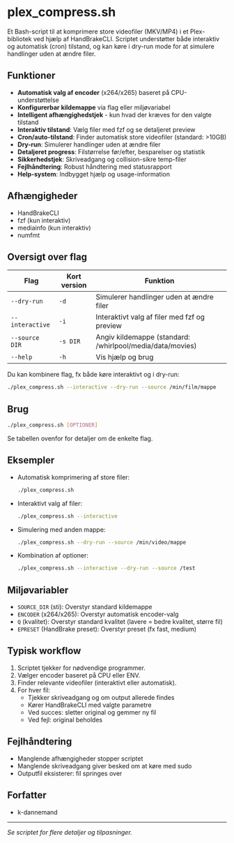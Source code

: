 # plex_compress.sh

Et Bash-script til at komprimere store videofiler (MKV/MP4) i et Plex-bibliotek ved hjælp af HandBrakeCLI. Scriptet understøtter både interaktiv og automatisk (cron) tilstand, og kan køre i dry-run mode for at simulere handlinger uden at ændre filer.

## Funktioner
- **Automatisk valg af encoder** (x264/x265) baseret på CPU-understøttelse
- **Konfigurerbar kildemappe** via flag eller miljøvariabel
- **Intelligent afhængighedstjek** - kun hvad der kræves for den valgte tilstand
- **Interaktiv tilstand**: Vælg filer med fzf og se detaljeret preview
- **Cron/auto-tilstand**: Finder automatisk store videofiler (standard: >10GB)
- **Dry-run**: Simulerer handlinger uden at ændre filer
- **Detaljeret progress**: Filstørrelse før/efter, besparelser og statistik
- **Sikkerhedstjek**: Skriveadgang og collision-sikre temp-filer
- **Fejlhåndtering**: Robust håndtering med statusrapport
- **Help-system**: Indbygget hjælp og usage-information

## Afhængigheder
- HandBrakeCLI
- fzf (kun interaktiv)
- mediainfo (kun interaktiv)
- numfmt


## Oversigt over flag

| Flag              | Kort version | Funktion                                                      |
|-------------------|--------------|---------------------------------------------------------------|
| `--dry-run`       | `-d`         | Simulerer handlinger uden at ændre filer                      |
| `--interactive`   | `-i`         | Interaktivt valg af filer med fzf og preview                  |
| `--source DIR`    | `-s DIR`     | Angiv kildemappe (standard: /whirlpool/media/data/movies)     |
| `--help`          | `-h`         | Vis hjælp og brug                                              |

Du kan kombinere flag, fx både køre interaktivt og i dry-run:

```bash
./plex_compress.sh --interactive --dry-run --source /min/film/mappe
```

## Brug
```bash
./plex_compress.sh [OPTIONER]
```

Se tabellen ovenfor for detaljer om de enkelte flag.

## Eksempler
- Automatisk komprimering af store filer:
  ```bash
  ./plex_compress.sh
  ```
- Interaktivt valg af filer:
  ```bash
  ./plex_compress.sh --interactive
  ```
- Simulering med anden mappe:
  ```bash
  ./plex_compress.sh --dry-run --source /min/video/mappe
  ```
- Kombination af optioner:
  ```bash
  ./plex_compress.sh --interactive --dry-run --source /test
  ```

## Miljøvariabler
- `SOURCE_DIR` (sti): Overstyr standard kildemappe
- `ENCODER` (x264/x265): Overstyr automatisk encoder-valg
- `Q` (kvalitet): Overstyr standard kvalitet (lavere = bedre kvalitet, større fil)
- `EPRESET` (HandBrake preset): Overstyr preset (fx fast, medium)

## Typisk workflow
1. Scriptet tjekker for nødvendige programmer.
2. Vælger encoder baseret på CPU eller ENV.
3. Finder relevante videofiler (interaktivt eller automatisk).
4. For hver fil:
   - Tjekker skriveadgang og om output allerede findes
   - Kører HandBrakeCLI med valgte parametre
   - Ved succes: sletter original og gemmer ny fil
   - Ved fejl: original beholdes

## Fejlhåndtering
- Manglende afhængigheder stopper scriptet
- Manglende skriveadgang giver besked om at køre med sudo
- Outputfil eksisterer: fil springes over

## Forfatter
- k-dannemand

---

*Se scriptet for flere detaljer og tilpasninger.*
